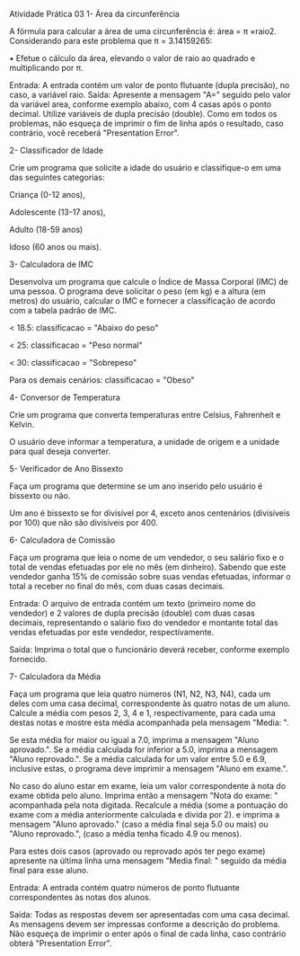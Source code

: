 Atividade Prática 03
1- Área da circunferência


A fórmula para calcular a área de uma circunferência é: área = π ×raio2. Considerando para
este problema que π = 3.14159265: 

• Efetue o cálculo da área, elevando o valor de raio ao quadrado e multiplicando por π. 

Entrada: A entrada contém um valor de ponto flutuante (dupla precisão), no caso, a variável
raio.
Saída: Apresente a mensagem "A=" seguido pelo valor da variável area, conforme exemplo
abaixo, com 4 casas após o ponto decimal. Utilize variáveis de dupla precisão (double). Como
em todos os problemas, não esqueça de imprimir o fim de linha após o resultado, caso contrário,
você receberá "Presentation Error".




2- Classificador de Idade


Crie um programa que solicite a idade do usuário e classifique-o
em uma das seguintes categorias:

Criança (0-12 anos),

Adolescente (13-17 anos),

Adulto (18-59 anos)

Idoso (60 anos ou mais).




3- Calculadora de IMC


Desenvolva um programa que calcule o Índice de Massa Corporal (IMC) de uma pessoa.
O programa deve solicitar o peso (em kg) e a altura (em metros) do usuário,
calcular o IMC e fornecer a classificação de acordo com a tabela padrão de IMC.


< 18.5: classificacao = "Abaixo do peso" 

< 25: classificacao = "Peso normal"

 < 30: classificacao = "Sobrepeso"

 Para os demais cenários: classificacao = "Obeso"




4- Conversor de Temperatura 

Crie um programa que converta temperaturas entre Celsius, Fahrenheit e Kelvin. 

O usuário deve informar a temperatura, a unidade de origem e a unidade para qual deseja converter.




5- Verificador de Ano Bissexto


Faça um programa que determine se um ano inserido pelo usuário é bissexto ou não.

Um ano é bissexto se for divisível por 4, exceto anos centenários (divisíveis por 100) que não são divisíveis por 400.




6- Calculadora de Comissão


Faça um programa que leia o nome de um vendedor, o seu salário fixo e o total de vendas
efetuadas por ele no mês (em dinheiro). Sabendo que este vendedor ganha 15% de comissão
sobre suas vendas efetuadas, informar o total a receber no final do mês, com duas casas decimais. 

Entrada: O arquivo de entrada contém um texto (primeiro nome do vendedor) e 2 valores de
dupla precisão (double) com duas casas decimais, representando o salário fixo do vendedor e
montante total das vendas efetuadas por este vendedor, respectivamente. 

Saída: Imprima o total que o funcionário deverá receber, conforme exemplo fornecido.




7- Calculadora da Média


Faça um programa que leia quatro números (N1, N2, N3, N4), cada um deles com uma casa decimal, correspondente às quatro notas de um aluno. Calcule a média com pesos 2, 3, 4 e 1, respectivamente, para cada uma destas notas e mostre esta média acompanhada pela mensagem "Media: ". 

Se esta média for maior ou igual a 7.0, imprima a mensagem "Aluno aprovado.". Se a média calculada for inferior a 5.0, imprima a mensagem "Aluno reprovado.". Se a média calculada for um valor entre 5.0 e 6.9, inclusive estas, o programa deve imprimir a mensagem "Aluno em exame.".

 No caso do aluno estar em exame, leia um valor correspondente à nota do exame obtida pelo aluno. Imprima então a mensagem "Nota do exame: " acompanhada pela nota digitada. Recalcule a média (some a pontuação do exame com a média anteriormente calculada e divida por 2). e imprima a mensagem "Aluno aprovado." (caso a média final seja 5.0 ou mais) ou "Aluno reprovado.", (caso a média tenha ficado 4.9 ou menos). 

Para estes dois casos
(aprovado ou reprovado após ter pego exame) apresente na última linha uma mensagem "Media
final: " seguido da média final para esse aluno.


Entrada: A entrada contém quatro números de ponto flutuante correspondentes às notas dos alunos.


Saída: Todas as respostas devem ser apresentadas com uma casa decimal. As mensagens devem ser impressas conforme a descrição do problema. Não esqueça de imprimir o enter após o final de cada linha, caso contrário obterá "Presentation Error".